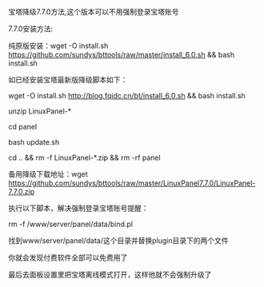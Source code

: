 宝塔降级7.7.0方法,这个版本可以不用强制登录宝塔账号

7.7.0安装方法:

纯原版安装：wget -O install.sh https://github.com/sundys/bttools/raw/master/install_6.0.sh && bash install.sh

如已经安装宝塔最新版降级脚本如下：

wget -O install.sh http://blog.fqidc.cn/bt/install_6.0.sh && bash install.sh

unzip LinuxPanel-*

cd panel

bash update.sh

cd .. && rm -f LinuxPanel-*.zip && rm -rf panel

备用降级下载地址：wget https://github.com/sundys/bttools/raw/master/LinuxPanel7.7.0/LinuxPanel-7.7.0.zip

执行以下脚本，解决强制登录宝塔账号提醒：

rm -f /www/server/panel/data/bind.pl

找到www/server/panel/data/这个目录并替换plugin目录下的两个文件

你就会发现付费软件全部可以免费用了

最后去面板设置里把宝塔离线模式打开，这样他就不会强制升级了

